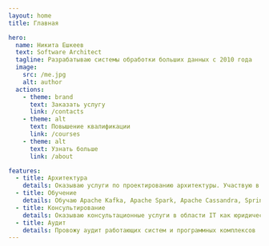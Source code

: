 ```yaml
---
layout: home
title: Главная

hero:
  name: Никита Ешкеев
  text: Software Architect
  tagline: Разрабатываю системы обработки больших данных с 2010 года
  image:
    src: /me.jpg
    alt: author
  actions:
    - theme: brand
      text: Заказать услугу
      link: /contacts
    - theme: alt
      text: Повышение квалификации
      link: /courses
    - theme: alt
      text: Узнать больше
      link: /about

features:
  - title: Архитектура
    details: Оказываю услуги по проектированию архитектуры. Участвую в запуске пилотных версий, подбираю технологии на основе результатов тестов производительности под конкретную задачу
  - title: Обучение
    details: Обучаю Apache Kafka, Apache Spark, Apache Cassandra, Spring Framework и многое другое
  - title: Консультирование
    details: Оказываю консультационные услуги в области IT как юридическим лицам, так и техническим специалистам любого уровня
  - title: Аудит
    details: Провожу аудит работающих систем и программных комплексов
---
```

